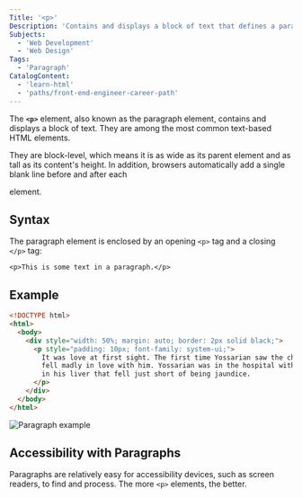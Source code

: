 ```yaml
---
Title: '<p>'
Description: 'Contains and displays a block of text that defines a paragraph.'
Subjects:
  - 'Web Development'
  - 'Web Design'
Tags:
  - 'Paragraph'
CatalogContent:
  - 'learn-html'
  - 'paths/front-end-engineer-career-path'
---
```


The **`<p>`** element, also known as the paragraph element, contains and displays a block of text. They are among the most common text-based HTML elements.

They are block-level, which means it is as wide as its parent element and as tall as its content's height. In addition, browsers automatically add a single blank line before and after each <p> element.

## Syntax

The paragraph element is enclosed by an opening `<p>` tag and a closing `</p>` tag:

```pseudo
<p>This is some text in a paragraph.</p>
```

## Example

```html
<!DOCTYPE html>
<html>
  <body>
    <div style="width: 50%; margin: auto; border: 2px solid black;">
      <p style="padding: 10px; font-family: system-ui;">
        It was love at first sight. The first time Yossarian saw the chaplain he
        fell madly in love with him. Yossarian was in the hospital with a pain
        in his liver that fell just short of being jaundice.
      </p>
    </div>
  </body>
</html>
```

![Paragraph example](https://raw.githubusercontent.com/Codecademy/docs/main/media/html-paragraph-example.png)

## Accessibility with Paragraphs

Paragraphs are relatively easy for accessibility devices, such as screen readers, to find and process. The more `<p>` elements, the better.
